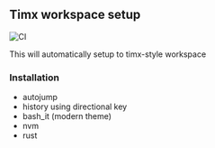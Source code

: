 ## Timx workspace setup
![CI](https://github.com/sweetim/workspace-setup/workflows/CI/badge.svg)

This will automatically setup to timx-style workspace

### Installation

- autojump
- history using directional key
- bash_it (modern theme)
- nvm
- rust
